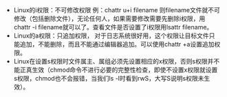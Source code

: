 - Linux的i权限：不可修改权限  例：chattr u+i filename 则filename文件就不可修改（包括删除文件），无论任何人，如果需要修改需要先删除i权限，用chattr -i filename就可以了。查看文件是否设置了i权限用lsattr filename。
- Linux的a权限：只追加权限， 对于日志系统很好用，这个权限让目标文件只能追加，不能删除，而且不能通过编辑器追加。可以使用chattr +a设置追加权限。
- Linux在设置s权限时文件属主、属组必须先设置相应的x权限，否则s权限并不能正真生效（chmod命令不进行必要的完整性检查，即使不设置x权限就设置s权限，chmod也不会报错，当我们ls -l时看到rwS，大写S说明s权限未生效）。

